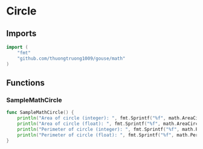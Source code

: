 # Circle

## Imports

```go
import (
	"fmt"
	"github.com/thuongtruong1009/gouse/math"
)
```
## Functions


### SampleMathCircle

```go
func SampleMathCircle() {
	println("Area of circle (integer): ", fmt.Sprintf("%f", math.AreaCircle(10)))
	println("Area of circle (float): ", fmt.Sprintf("%f", math.AreaCircleF(10.0)))
	println("Perimeter of circle (integer): ", fmt.Sprintf("%f", math.PeriCircle(10)))
	println("Perimeter of circle (float): ", fmt.Sprintf("%f", math.PeriCircleF(10.0)))
}
```
